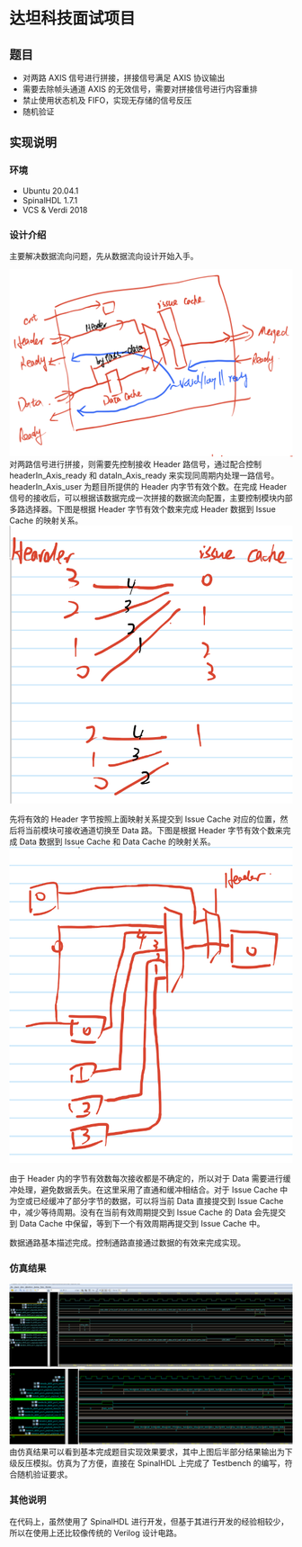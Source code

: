 # 达坦科技面试项目
## 题目
- 对两路 AXIS 信号进行拼接，拼接信号满足 AXIS 协议输出
- 需要去除帧头通道 AXIS 的无效信号，需要对拼接信号进行内容重排
- 禁止使用状态机及 FIFO，实现无存储的信号反压
- 随机验证

## 实现说明
### 环境
- Ubuntu 20.04.1
- SpinalHDL 1.7.1
- VCS & Verdi 2018

### 设计介绍
主要解决数据流向问题，先从数据流向设计开始入手。

![Architecture](./.assert/architecture.png)对两路信号进行拼接，则需要先控制接收 Header 路信号，通过配合控制 headerIn_Axis_ready 和 dataIn_Axis_ready 来实现同周期内处理一路信号。headerIn_Axis_user 为题目所提供的 Header 内字节有效个数。在完成 Header 信号的接收后，可以根据该数据完成一次拼接的数据流向配置，主要控制模块内部多路选择器。下图是根据 Header 字节有效个数来完成 Header 数据到 Issue Cache 的映射关系。![HeaderMap](./.assert/headermap.png)

先将有效的 Header 字节按照上面映射关系提交到 Issue Cache 对应的位置，然后将当前模块可接收通道切换至 Data 路。下图是根据 Header 字节有效个数来完成 Data 数据到 Issue Cache 和 Data Cache 的映射关系。![DataMap](./.assert/datamap.png)

由于 Header 内的字节有效数每次接收都是不确定的，所以对于 Data 需要进行缓冲处理，避免数据丢失。在这里采用了直通和缓冲相结合。对于 Issue Cache 中为空或已经缓冲了部分字节的数据，可以将当前 Data 直接提交到 Issue Cache 中，减少等待周期。没有在当前有效周期提交到 Issue Cache 的 Data 会先提交到 Data Cache 中保留，等到下一个有效周期再提交到 Issue Cache 中。

数据通路基本描述完成。控制通路直接通过数据的有效来完成实现。

### 仿真结果
![](./.assert/result.png)![](./.assert/result2.png)
由仿真结果可以看到基本完成题目实现效果要求，其中上图后半部分结果输出为下级反压模拟。仿真为了方便，直接在 SpinalHDL 上完成了 Testbench 的编写，符合随机验证要求。

### 其他说明
在代码上，虽然使用了 SpinalHDL 进行开发，但基于其进行开发的经验相较少，所以在使用上还比较像传统的 Verilog 设计电路。